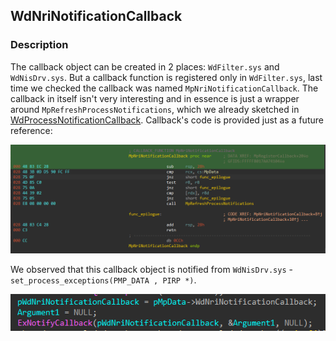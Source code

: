 ## WdNriNotificationCallback

### Description

The callback object can be created in 2 places: `WdFilter.sys` and `WdNisDrv.sys`. But a callback function is registered only in `WdFilter.sys`, last time we checked the callback was named `MpNriNotificationCallback`. The callback in itself isn't very interesting and in essence is just a wrapper around `MpRefreshProcessNotifications`, which we already sketched in [WdProcessNotificationCallback](../WdProcessNotificationCallback). Callback's code is provided just as a future reference:

![callback](images/callback.png)

We observed that this callback object is notified from `WdNisDrv.sys` - `set_process_exceptions(PMP_DATA , PIRP *)`.

![callback_notif](images/callback_notif.png)
